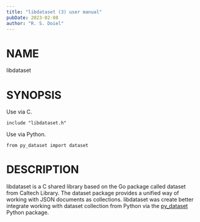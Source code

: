 ```yaml
---
title: "libdataset (3) user manual"
pubDate: 2023-02-08
author: "R. S. Doiel"
---
```


# NAME

libdataset

# SYNOPSIS

Use via C.

~~~
include "libdataset.h"
~~~

Use via Python.

~~~
from py_dataset import dataset
~~~

# DESCRIPTION

libdataset is a C shared library based on the Go package called
dataset from Caltech Library.  The dataset package provides a unified
way of working with JSON documents as collections. libdataset was
create better integrate working with dataset collection from Python
via the [py_dataset](https://pypi.org/project/py-dataset/) Python package.


